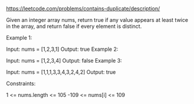 https://leetcode.com/problems/contains-duplicate/description/

Given an integer array nums, return true if any value appears at least twice in the array, and return false if every element is distinct.

Example 1:

Input: nums = [1,2,3,1]
Output: true
Example 2:

Input: nums = [1,2,3,4]
Output: false
Example 3:

Input: nums = [1,1,1,3,3,4,3,2,4,2]
Output: true
 

Constraints:

1 <= nums.length <= 105
-109 <= nums[i] <= 109